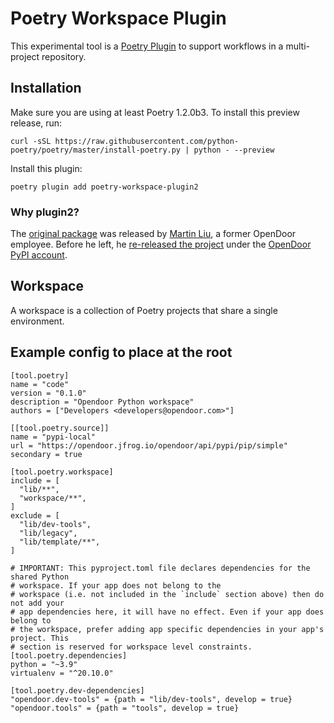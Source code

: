 # Poetry Workspace Plugin

This experimental tool is a [Poetry Plugin](https://python-poetry.org/docs/master/plugins) to support workflows in a multi-project repository.

## Installation

Make sure you are using at least Poetry 1.2.0b3. To install this preview release, run:

```shell
curl -sSL https://raw.githubusercontent.com/python-poetry/poetry/master/install-poetry.py | python - --preview
```

Install this plugin:

```shell
poetry plugin add poetry-workspace-plugin2
```

### Why plugin2?

The [original package](https://pypi.org/project/poetry-workspace-plugin/) was released by [Martin Liu](https://pypi.org/user/martinxsliu/), a former OpenDoor employee. Before he left, he [re-released the project](https://pypi.org/project/poetry-workspace-plugin2/) under the [OpenDoor PyPI account](https://pypi.org/user/opendoor/).

## Workspace

A workspace is a collection of Poetry projects that share a single environment.

## Example config to place at the root

```
[tool.poetry]
name = "code"
version = "0.1.0"
description = "Opendoor Python workspace"
authors = ["Developers <developers@opendoor.com>"]

[[tool.poetry.source]]
name = "pypi-local"
url = "https://opendoor.jfrog.io/opendoor/api/pypi/pip/simple"
secondary = true

[tool.poetry.workspace]
include = [
  "lib/**",
  "workspace/**",
]
exclude = [
  "lib/dev-tools",
  "lib/legacy",
  "lib/template/**",
]

# IMPORTANT: This pyproject.toml file declares dependencies for the shared Python
# workspace. If your app does not belong to the
# workspace (i.e. not included in the `include` section above) then do not add your
# app dependencies here, it will have no effect. Even if your app does belong to
# the workspace, prefer adding app specific dependencies in your app's project. This
# section is reserved for workspace level constraints.
[tool.poetry.dependencies]
python = "~3.9"
virtualenv = "^20.10.0"

[tool.poetry.dev-dependencies]
"opendoor.dev-tools" = {path = "lib/dev-tools", develop = true}
"opendoor.tools" = {path = "tools", develop = true}
```

